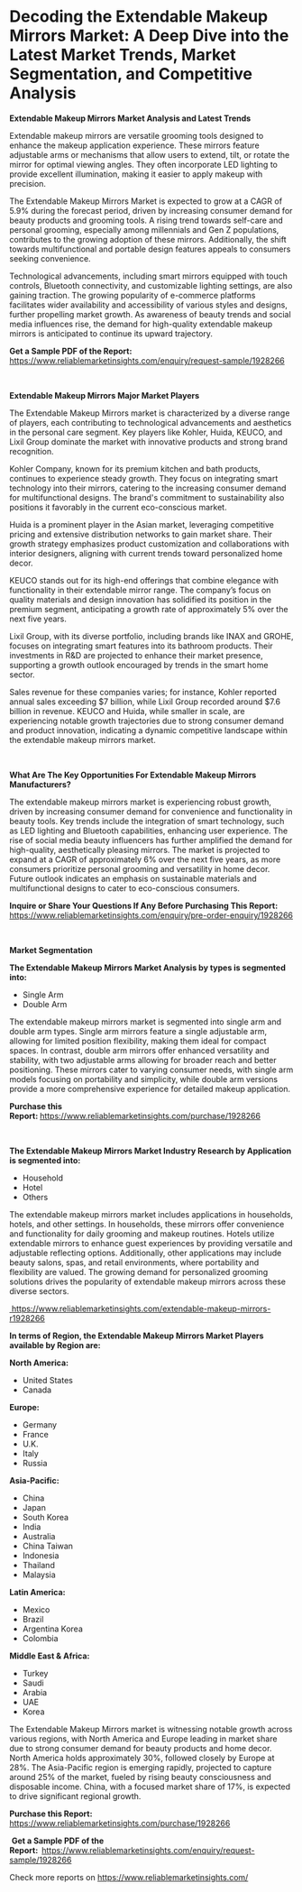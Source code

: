 <p><h1>Decoding the Extendable Makeup Mirrors Market: A Deep Dive into the Latest Market Trends, Market Segmentation, and Competitive Analysis</h1></p><p><strong>Extendable Makeup Mirrors Market Analysis and Latest Trends</strong></p>
<p><p>Extendable makeup mirrors are versatile grooming tools designed to enhance the makeup application experience. These mirrors feature adjustable arms or mechanisms that allow users to extend, tilt, or rotate the mirror for optimal viewing angles. They often incorporate LED lighting to provide excellent illumination, making it easier to apply makeup with precision.</p><p>The Extendable Makeup Mirrors Market is expected to grow at a CAGR of 5.9% during the forecast period, driven by increasing consumer demand for beauty products and grooming tools. A rising trend towards self-care and personal grooming, especially among millennials and Gen Z populations, contributes to the growing adoption of these mirrors. Additionally, the shift towards multifunctional and portable design features appeals to consumers seeking convenience.</p><p>Technological advancements, including smart mirrors equipped with touch controls, Bluetooth connectivity, and customizable lighting settings, are also gaining traction. The growing popularity of e-commerce platforms facilitates wider availability and accessibility of various styles and designs, further propelling market growth. As awareness of beauty trends and social media influences rise, the demand for high-quality extendable makeup mirrors is anticipated to continue its upward trajectory.</p></p>
<p><strong>Get a Sample PDF of the Report:&nbsp;</strong> <a href="https://www.reliablemarketinsights.com/enquiry/request-sample/1928266?utm_campaign=3289&utm_medium=2&utm_source=Github&utm_content=ia&utm_term=29032025&utm_id=extendable-makeup-mirrors">https://www.reliablemarketinsights.com/enquiry/request-sample/1928266</a></p>
<p>&nbsp;</p>
<p><strong>Extendable Makeup Mirrors Major Market Players</strong></p>
<p><p>The Extendable Makeup Mirrors market is characterized by a diverse range of players, each contributing to technological advancements and aesthetics in the personal care segment. Key players like Kohler, Huida, KEUCO, and Lixil Group dominate the market with innovative products and strong brand recognition.</p><p>Kohler Company, known for its premium kitchen and bath products, continues to experience steady growth. They focus on integrating smart technology into their mirrors, catering to the increasing consumer demand for multifunctional designs. The brand's commitment to sustainability also positions it favorably in the current eco-conscious market.</p><p>Huida is a prominent player in the Asian market, leveraging competitive pricing and extensive distribution networks to gain market share. Their growth strategy emphasizes product customization and collaborations with interior designers, aligning with current trends toward personalized home decor.</p><p>KEUCO stands out for its high-end offerings that combine elegance with functionality in their extendable mirror range. The company’s focus on quality materials and design innovation has solidified its position in the premium segment, anticipating a growth rate of approximately 5% over the next five years.</p><p>Lixil Group, with its diverse portfolio, including brands like INAX and GROHE, focuses on integrating smart features into its bathroom products. Their investments in R&D are projected to enhance their market presence, supporting a growth outlook encouraged by trends in the smart home sector.</p><p>Sales revenue for these companies varies; for instance, Kohler reported annual sales exceeding $7 billion, while Lixil Group recorded around $7.6 billion in revenue. KEUCO and Huida, while smaller in scale, are experiencing notable growth trajectories due to strong consumer demand and product innovation, indicating a dynamic competitive landscape within the extendable makeup mirrors market.</p></p>
<p>&nbsp;</p>
<p><strong>What Are The Key Opportunities For Extendable Makeup Mirrors Manufacturers?</strong></p>
<p><p>The extendable makeup mirrors market is experiencing robust growth, driven by increasing consumer demand for convenience and functionality in beauty tools. Key trends include the integration of smart technology, such as LED lighting and Bluetooth capabilities, enhancing user experience. The rise of social media beauty influencers has further amplified the demand for high-quality, aesthetically pleasing mirrors. The market is projected to expand at a CAGR of approximately 6% over the next five years, as more consumers prioritize personal grooming and versatility in home decor. Future outlook indicates an emphasis on sustainable materials and multifunctional designs to cater to eco-conscious consumers.</p></p>
<p><strong>Inquire or Share Your Questions If Any Before Purchasing This Report:</strong> <a href="https://www.reliablemarketinsights.com/enquiry/pre-order-enquiry/1928266?utm_campaign=3289&utm_medium=2&utm_source=Github&utm_content=ia&utm_term=29032025&utm_id=extendable-makeup-mirrors">https://www.reliablemarketinsights.com/enquiry/pre-order-enquiry/1928266</a></p>
<p>&nbsp;</p>
<p><strong>Market Segmentation</strong></p>
<p><strong>The Extendable Makeup Mirrors Market Analysis by types is segmented into:</strong></p>
<p><ul><li>Single Arm</li><li>Double Arm</li></ul></p>
<p><p>The extendable makeup mirrors market is segmented into single arm and double arm types. Single arm mirrors feature a single adjustable arm, allowing for limited position flexibility, making them ideal for compact spaces. In contrast, double arm mirrors offer enhanced versatility and stability, with two adjustable arms allowing for broader reach and better positioning. These mirrors cater to varying consumer needs, with single arm models focusing on portability and simplicity, while double arm versions provide a more comprehensive experience for detailed makeup application.</p></p>
<p><strong>Purchase this Report:&nbsp;</strong><a href="https://www.reliablemarketinsights.com/purchase/1928266?utm_campaign=3289&utm_medium=2&utm_source=Github&utm_content=ia&utm_term=29032025&utm_id=extendable-makeup-mirrors">https://www.reliablemarketinsights.com/purchase/1928266</a></p>
<p>&nbsp;</p>
<p><strong>The Extendable Makeup Mirrors Market Industry Research by Application is segmented into:</strong></p>
<p><ul><li>Household</li><li>Hotel</li><li>Others</li></ul></p>
<p><p>The extendable makeup mirrors market includes applications in households, hotels, and other settings. In households, these mirrors offer convenience and functionality for daily grooming and makeup routines. Hotels utilize extendable mirrors to enhance guest experiences by providing versatile and adjustable reflecting options. Additionally, other applications may include beauty salons, spas, and retail environments, where portability and flexibility are valued. The growing demand for personalized grooming solutions drives the popularity of extendable makeup mirrors across these diverse sectors.</p></p>
<p><a href="https://www.reliablemarketinsights.com/extendable-makeup-mirrors-r1928266?utm_campaign=3289&utm_medium=2&utm_source=Github&utm_content=ia&utm_term=29032025&utm_id=extendable-makeup-mirrors">&nbsp;https://www.reliablemarketinsights.com/extendable-makeup-mirrors-r1928266</a></p>
<p><strong>In terms of Region, the Extendable Makeup Mirrors Market Players available by Region are:</strong></p>
<p>
    <p> <strong> North America: </strong>
        <ul>
            <li>United States</li>
            <li>Canada</li>
        </ul>
        </p> 
    <p> <strong> Europe: </strong>
        <ul>
            <li>Germany</li>
            <li>France</li>
            <li>U.K.</li>
            <li>Italy</li>
            <li>Russia</li>
        </ul>
        </p> 
    <p> <strong> Asia-Pacific: </strong>
        <ul>
            <li>China</li>
            <li>Japan</li>
            <li>South Korea</li>
            <li>India</li>
            <li>Australia</li>
            <li>China Taiwan</li>
            <li>Indonesia</li>
            <li>Thailand</li>
            <li>Malaysia</li>
        </ul>
        </p> 
    <p> <strong> Latin America: </strong>
        <ul>
            <li>Mexico</li>
            <li>Brazil</li>
            <li>Argentina Korea</li>
            <li>Colombia</li>
        </ul>
        </p> 
    <p> <strong> Middle East & Africa: </strong>
        <ul>
            <li>Turkey</li>
            <li>Saudi</li>
            <li>Arabia</li>
            <li>UAE</li>
            <li>Korea</li>
        </ul>
    </p>
    </p>
<p><p>The Extendable Makeup Mirrors market is witnessing notable growth across various regions, with North America and Europe leading in market share due to strong consumer demand for beauty products and home decor. North America holds approximately 30%, followed closely by Europe at 28%. The Asia-Pacific region is emerging rapidly, projected to capture around 25% of the market, fueled by rising beauty consciousness and disposable income. China, with a focused market share of 17%, is expected to drive significant regional growth.</p></p>
<p><strong>Purchase this Report: </strong><a href="https://www.reliablemarketinsights.com/purchase/1928266?utm_campaign=3289&utm_medium=2&utm_source=Github&utm_content=ia&utm_term=29032025&utm_id=extendable-makeup-mirrors">https://www.reliablemarketinsights.com/purchase/1928266</a></p>
<p>&nbsp;<strong>Get a Sample PDF of the Report:&nbsp;&nbsp;</strong><a href="https://www.reliablemarketinsights.com/enquiry/request-sample/1928266?utm_campaign=3289&utm_medium=2&utm_source=Github&utm_content=ia&utm_term=29032025&utm_id=extendable-makeup-mirrors">https://www.reliablemarketinsights.com/enquiry/request-sample/1928266</a></p>
<p><strong></strong></p>
<p>Check more reports on <a href="https://www.reliablemarketinsights.com/?utm_campaign=3289&utm_medium=2&utm_source=Github&utm_content=ia&utm_term=29032025&utm_id=extendable-makeup-mirrors">https://www.reliablemarketinsights.com/</a></p>